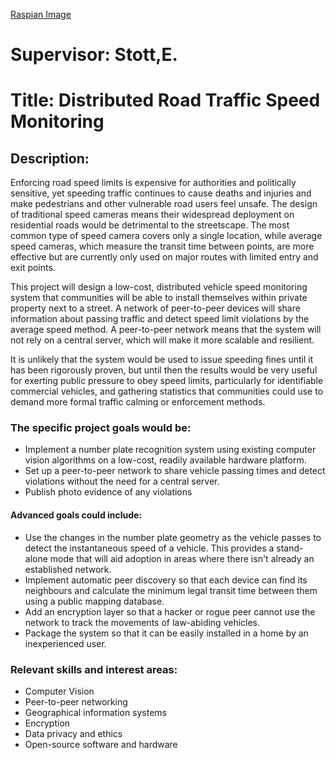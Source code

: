 [Raspian Image](https://1drv.ms/u/s!Aj03LHzp_cEog8xY7_fOjBp_Dul7zg) 

# Supervisor: Stott,E. 
# Title:  Distributed Road Traffic Speed Monitoring
## Description:

Enforcing road speed limits is expensive for authorities and politically sensitive, yet speeding traffic continues to cause deaths and injuries and make pedestrians and other vulnerable road users feel unsafe. The design of traditional speed cameras means their widespread deployment on residential roads would be detrimental to the streetscape. The most common type of speed camera covers only a single location, while average speed cameras, which measure the transit time between points, are more effective but are currently only used on major routes with limited entry and exit points. 

This project will design a low-cost, distributed vehicle speed monitoring system that communities will be able to install themselves within private property next to a street. A network of peer-to-peer devices will share information about passing traffic and detect speed limit violations by the average speed method. A peer-to-peer network means that the system will not rely on a central server, which will make it more scalable and resilient. 

It is unlikely that the system would be used to issue speeding fines until it has been rigorously proven, but until then the results would be very useful for exerting public pressure to obey speed limits, particularly for identifiable commercial vehicles, and gathering statistics that communities could use to demand more formal traffic calming or enforcement methods. 

### The specific project goals would be: 
- Implement a number plate recognition system using existing computer vision algorithms on a low-cost, readily available hardware platform. 
- Set up a peer-to-peer network to share vehicle passing times and detect violations without the need for a central server. 
- Publish photo evidence of any violations 

#### Advanced goals could include: 
- Use the changes in the number plate geometry as the vehicle passes to detect the instantaneous speed of a vehicle. This provides a stand-alone mode that will aid adoption in areas where there isn't already an established network. 
- Implement automatic peer discovery so that each device can find its neighbours and calculate the minimum legal transit time between them using a public mapping database. 
- Add an encryption layer so that a hacker or rogue peer cannot use the network to track the movements of law-abiding vehicles. 
- Package the system so that it can be easily installed in a home by an inexperienced user. 

### Relevant skills and interest areas: 
- Computer Vision 
- Peer-to-peer networking 
- Geographical information systems 
- Encryption 
- Data privacy and ethics 
- Open-source software and hardware

